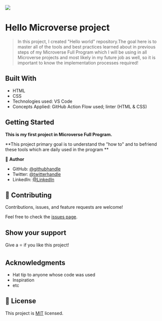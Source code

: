 ![](https://img.shields.io/badge/Microverse-blueviolet)

# Hello Microverse project

>In this project, I created "Hello world" repository.The goal here is to master all of the tools and best practices learned about in previous steps of my Microverse Full Program which I will be using in all Microverse projects and most likely in my future job as well, so it is important to know the implementation processes required!


## Built With

- HTML
- CSS
- Technologies used: VS Code
- Concepts Applied: GitHub Action Flow used; linter (HTML & CSS)



## Getting Started

**This is my first project in Microverse Full Program.**

**This project primary goal is to understand the "how to"  and to befriend these tools which are daily used in the program **





👤 **Author**

- GitHub: [@githubhandle](https://github.com/AlierPM)
- Twitter: [@twitterhandle](https://twitter.com/AlierPM)
- LinkedIn: [@LinkedIn](https://www.linkedin.com/in/alier-philip-maguet-b11653203/)


## 🤝 Contributing

Contributions, issues, and feature requests are welcome!

Feel free to check the [issues page](../../issues/).

## Show your support

Give a ⭐️ if you like this project!

## Acknowledgments

- Hat tip to anyone whose code was used
- Inspiration
- etc

## 📝 License

This project is [MIT](./MIT.md) licensed.
